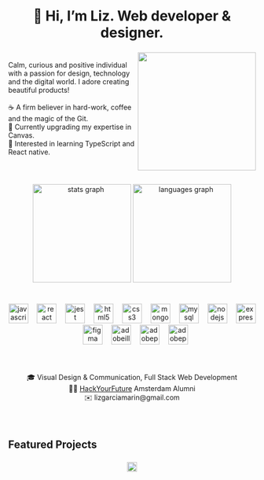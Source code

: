 <h1 align="center">👋 Hi, I’m Liz. Web developer & designer.</h1>

###

<img align="right" height="240" src="https://lh3.googleusercontent.com/d/1aYP17MdiJT-BbMEjcRlvk0joWXfCAVKP"  />

###

<p align="left"><br/>Calm, curious and positive individual with a passion for design, technology and the digital world. I adore creating beautiful products!<br><br>☕️ A firm believer in hard-work, coffee and the magic of the Git.<br>🌱 Currently upgrading my expertise in Canvas.<br>🌟 Interested in learning TypeScript and React native.</p>

###

<br clear="both">
<br>
<div align="center">
  <img src="https://github-readme-stats.vercel.app/api?username=liz-garcia&hide_title=false&hide_rank=false&show_icons=true&include_all_commits=true&count_private=true&disable_animations=false&theme=dark&locale=en&hide_border=false&order=1" height="200" alt="stats graph"  />
  <img src="https://github-readme-stats.vercel.app/api/top-langs?username=liz-garcia&locale=en&hide_title=false&layout=compact&card_width=320&langs_count=5&theme=dark&hide_border=false&order=2" height="200" alt="languages graph"  />
</div>

###

<br clear="both">

<div align="center">
  <img src="https://cdn.jsdelivr.net/gh/devicons/devicon/icons/javascript/javascript-original.svg" height="40" alt="javascript logo"  />
  <img width="10" />
  <img src="https://cdn.jsdelivr.net/gh/devicons/devicon/icons/react/react-original.svg" height="40" alt="react logo"  />
  <img width="10" />
  <img src="https://cdn.jsdelivr.net/gh/devicons/devicon/icons/jest/jest-plain.svg" height="40" alt="jest logo"  />
  <img width="10" />
  <img src="https://cdn.jsdelivr.net/gh/devicons/devicon/icons/html5/html5-original.svg" height="40" alt="html5 logo"  />
  <img width="10" />
  <img src="https://cdn.jsdelivr.net/gh/devicons/devicon/icons/css3/css3-original.svg" height="40" alt="css3 logo"  />
  <img width="10" />
  <img src="https://cdn.jsdelivr.net/gh/devicons/devicon/icons/mongodb/mongodb-original.svg" height="40" alt="mongodb logo"  />
  <img width="10" />
  <img src="https://cdn.jsdelivr.net/gh/devicons/devicon/icons/mysql/mysql-original.svg" height="40" alt="mysql logo"  />
  <img width="10" />
  <img src="https://cdn.jsdelivr.net/gh/devicons/devicon/icons/nodejs/nodejs-original.svg" height="40" alt="nodejs logo"  />
  <img width="10" />
  <img src="https://cdn.jsdelivr.net/gh/devicons/devicon/icons/express/express-original.svg" height="40" alt="express logo"  />
  <img width="10" />
  <img src="https://cdn.jsdelivr.net/gh/devicons/devicon/icons/figma/figma-original.svg" height="40" alt="figma logo"  />
  <img width="10" />
  <img src="https://skillicons.dev/icons?i=ai" height="40" alt="adobeillustrator logo"  />
  <img width="10" />
  <img src="https://skillicons.dev/icons?i=ps" height="40" alt="adobephotoshop logo"  />
  <img width="10" />
  <img src="https://skillicons.dev/icons?i=pr" height="40" alt="adobepremierepro logo"  />
</div>

###

<br clear="both">

<p align="center">🎓 Visual Design & Communication, Full Stack Web Development<br>👩‍🎓 <a href="https://github.com/HackYourFuture" target="_blank">HackYourFuture</a> Amsterdam Alumni<br>✉️ lizgarciamarin@gmail.com</p>

###

<br clear="both">

<h2 align="left">Featured Projects</h2>

###

<div align="center">
  <a href="https://www.linkedin.com/in/lizgarciamarin" target="_blank">
    <img src="https://img.shields.io/static/v1?message=LinkedIn&logo=linkedin&label=&color=0077B5&logoColor=white&labelColor=&style=for-the-badge" height="20" alt="linkedin logo"  />
  </a>
</div>

###
